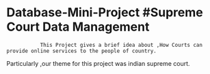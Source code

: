 # Database-Mini-Project  #Supreme Court Data Management
               This Project gives a brief idea about ,How Courts can provide online services to the people of country.
Particularly ,our theme for this project was indian supreme court.
